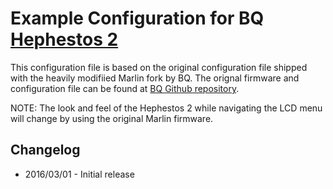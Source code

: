 # Example Configuration for BQ [Hephestos 2](http://www.bq.com/uk/hephestos-2)
This configuration file is based on the original configuration file shipped with the heavily modifiied Marlin fork by BQ. The orignal firmware and configuration file can be found at [BQ Github repository](https://github.com/bq/Marlin).

NOTE: The look and feel of the Hephestos 2 while navigating the LCD menu will change by using the original Marlin firmware.

## Changelog
* 2016/03/01 - Initial release

